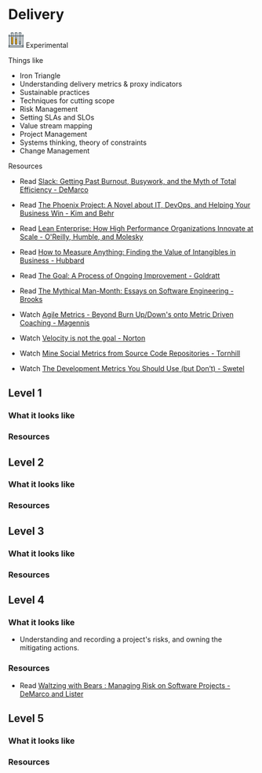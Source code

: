 # Delivery
![Experimental](../Images/test-lab-tubes.png)  Experimental

Things like
- Iron Triangle
- Understanding delivery metrics & proxy indicators
- Sustainable practices
- Techniques for cutting scope
- Risk Management
- Setting SLAs and SLOs
- Value stream mapping
- Project Management
- Systems thinking, theory of constraints
- Change Management

Resources
- Read [Slack: Getting Past Burnout, Busywork, and the Myth of Total Efficiency - DeMarco](https://www.amazon.com/Slack-Getting-Burnout-Busywork-Efficiency/dp/0767907698)
- Read [The Phoenix Project: A Novel about IT, DevOps, and Helping Your Business Win - Kim and Behr](https://www.amazon.com/Phoenix-Project-DevOps-Helping-Business/dp/1942788290)
- Read [Lean Enterprise: How High Performance Organizations Innovate at Scale - O'Reilly, Humble, and Molesky](https://www.amazon.com/Lean-Enterprise-Performance-Organizations-Innovate/dp/1449368425)
- Read [How to Measure Anything: Finding the Value of Intangibles in Business - Hubbard](https://www.amazon.com/How-Measure-Anything-Intangibles-Business/dp/1118539273)
- Read [The Goal: A Process of Ongoing Improvement - Goldratt](https://www.amazon.com/Goal-Process-Ongoing-Improvement/dp/0884271951)
- Read [The Mythical Man-Month: Essays on Software Engineering -  Brooks](https://www.amazon.com/Mythical-Man-Month-Essays-Software-Engineering/dp/0201006502)

- Watch [Agile Metrics - Beyond Burn Up/Down's onto Metric Driven Coaching - Magennis](https://vimeo.com/144824390)
- Watch [Velocity is not the goal - Norton](https://vimeo.com/97505655)
- Watch [Mine Social Metrics from Source Code Repositories - Tornhill](https://vimeo.com/144670188)
- Watch [The Development Metrics You Should Use (but Don’t) - Swetel](https://www.youtube.com/watch?v=cW3yM-K2M08)

## Level 1

### What it looks like

### Resources

## Level 2

### What it looks like

### Resources

## Level 3

### What it looks like

### Resources

## Level 4

### What it looks like
- Understanding and recording a project's risks, and owning the mitigating actions.

### Resources
- Read [Waltzing with Bears : Managing Risk on Software Projects - DeMarco and Lister](https://www.amazon.com/Waltzing-Bears-Managing-Software-Projects/dp/0932633609)

## Level 5

### What it looks like

### Resources